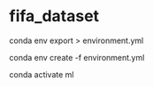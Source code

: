 # fifa_dataset

conda env export > environment.yml

conda env create -f environment.yml

conda activate ml

